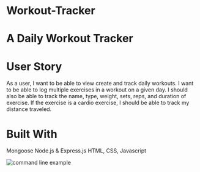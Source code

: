 # Workout-Tracker

<h1>A Daily Workout Tracker<h1>

<h1>User Story</h1>

<p>As a user, I want to be able to view create and track daily workouts. I want to be able to log multiple exercises in a workout on a given day. I should also be able to track the name, type, weight, sets, reps, and duration of exercise. If the exercise is a cardio exercise, I should be able to track my distance traveled.</p>

<h1>Built With</h1>

<p>Mongoose Node.js & Express.js HTML, CSS, Javascript</p>

![command line example](./images/workout.gif)
